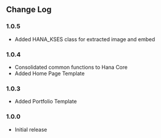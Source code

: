 ## Change Log

### 1.0.5

* Added HANA_KSES class for extracted image and embed

### 1.0.4

* Consolidated common functions to Hana Core
* Added Home Page Template

### 1.0.3

* Added Portfolio Template

### 1.0.0

* Initial release
